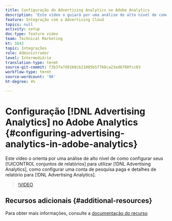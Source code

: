 ```yaml
---
title: Configuração do Advertising Analytics no Adobe Analytics
description: 'Este vídeo o guiará por uma análise de alto nível de como configurar seus conjuntos de relatórios para utilizar o Advertising Analytics, como configurar uma conta de pesquisa paga e detalhes de relatórios para o Advertising Analytics. '
feature: Integração com a Advertising Cloud
topics: null
activity: setup
doc-type: feature video
team: Technical Marketing
kt: 1642
topic: Integrações
role: Administrador
level: Intermediário
translation-type: tm+mt
source-git-commit: f3b3fa7d91b0cb21005b57768ca23ed6700fcc03
workflow-type: tm+mt
source-wordcount: '96'
ht-degree: 4%

---
```



# Configuração [!DNL Advertising Analytics] no Adobe Analytics {#configuring-advertising-analytics-in-adobe-analytics}

Este vídeo o orienta por uma análise de alto nível de como configurar seus [!UICONTROL conjuntos de relatórios] para utilizar [!DNL Advertising Analytics], como configurar uma conta de pesquisa paga e detalhes de relatório para [!DNL Advertising Analytics].

>[!VIDEO](https://video.tv.adobe.com/v/23119/?quality=12)

## Recursos adicionais {#additional-resources}

Para obter mais informações, consulte a [documentação do recurso](https://docs.adobe.com/content/help/en/analytics/integration/advertising-analytics/overview.html)
